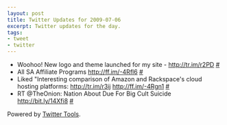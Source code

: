 ```yaml
---
layout: post
title: Twitter Updates for 2009-07-06
excerpt: Twitter updates for the day.
tags:
- tweet
- twitter
---
```

<ul class="aktt_tweet_digest">
	<li>Woohoo! New logo and theme launched for my site - <a rel="nofollow" href="http://tr.im/r2PD">http://tr.im/r2PD</a> <a href="http://twitter.com/data_shaman/statuses/2494703017">#</a></li>
	<li>All SA Affiliate Programs <a rel="nofollow" href="http://ff.im/-4Rfl6">http://ff.im/-4Rfl6</a> <a href="http://twitter.com/data_shaman/statuses/2495211938">#</a></li>
	<li>Liked "Interesting comparison of Amazon and Rackspace's cloud hosting platforms: <a rel="nofollow" href="http://tr.im/r3ij">http://tr.im/r3ij</a> <a rel="nofollow" href="http://ff.im/-4Rgn1">http://ff.im/-4Rgn1</a> <a href="http://twitter.com/data_shaman/statuses/2495349660">#</a></li>
	<li>RT @TheOnion: Nation About Due For Big Cult Suicide <a rel="nofollow" href="http://bit.ly/14Xfi8">http://bit.ly/14Xfi8</a> <a href="http://twitter.com/data_shaman/statuses/2497098962">#</a></li>
</ul>
<p class="aktt_credit">Powered by <a href="http://alexking.org/projects/wordpress">Twitter Tools</a>.</p>
